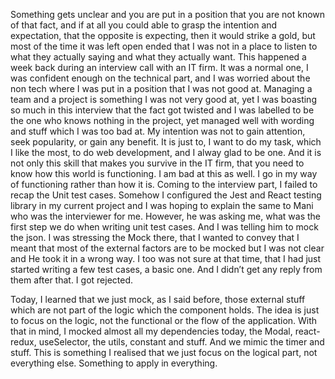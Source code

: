 Something gets unclear and you are put in a position that you are not known of that fact, and if at all you could able to grasp the intention and expectation, that the opposite is expecting, then it would strike a gold, but most of the time it was left open ended that I was not in a place to listen to what they actually saying and what they actually want. This happened a week back during an interview call with an IT firm. It was a normal one, I was confident enough on the technical part, and I was worried about the non tech where I was put in a position that I was not good at. Managing a team and a project is something I was not very good at, yet I was boasting so much in this interview that the fact got twisted and I was labelled to be the one who knows nothing in the project, yet managed well with wording and stuff which I was too bad at. My intention was not to gain attention, seek popularity, or gain any benefit. It is just to, I want to do my task, which I like the most, to do web development, and I alway glad to be one. And it is not only this skill that makes you survive in the IT firm, that you need to know how this world is functioning. I am bad at this as well. I go in my way of functioning rather than how it is. Coming to the interview part, I failed to recap the Unit test cases. Somehow I configured the Jest and React testing library in my current project and I was hoping to explain the same to Mani who was the interviewer for me. However, he was asking me, what was the first step we do when writing unit test cases. And I was telling him to mock the json. I was stressing the Mock there, that I wanted to convey that I meant that most of the external factors are to be mocked but I was not clear and He took it in a wrong way. I too was not sure at that time, that I had just started writing a few test cases, a basic one. And I didn’t get any reply from them after that. I got rejected. 

Today, I learned that we just mock, as I said before, those external stuff which are not part of the logic which the component holds. The idea is just to focus on the logic, not the functional or the flow of the application. With that in mind, I mocked almost all my dependencies today, the Modal, react-redux, useSelector, the utils, constant and stuff. And we mimic the timer and stuff. This is something I realised that we just focus on the logical part, not everything else. Something to apply in everything. 
